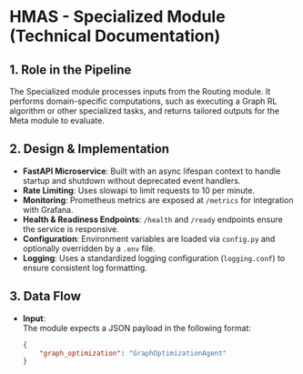 # HMAS - Specialized Module (Technical Documentation)

## 1. Role in the Pipeline
The Specialized module processes inputs from the Routing module. It performs domain-specific computations, such as executing a Graph RL algorithm or other specialized tasks, and returns tailored outputs for the Meta module to evaluate.

## 2. Design & Implementation
- **FastAPI Microservice**: Built with an async lifespan context to handle startup and shutdown without deprecated event handlers.
- **Rate Limiting**: Uses slowapi to limit requests to 10 per minute.
- **Monitoring**: Prometheus metrics are exposed at `/metrics` for integration with Grafana.
- **Health & Readiness Endpoints**: `/health` and `/ready` endpoints ensure the service is responsive.
- **Configuration**: Environment variables are loaded via `config.py` and optionally overridden by a `.env` file.
- **Logging**: Uses a standardized logging configuration (`logging.conf`) to ensure consistent log formatting.

## 3. Data Flow
- **Input**:  
  The module expects a JSON payload in the following format:
  ```json
  {
      "graph_optimization": "GraphOptimizationAgent"
  }
